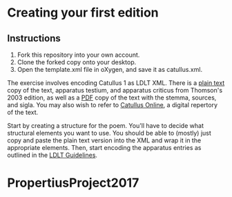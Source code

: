 # Creating your first edition

## Instructions

 1. Fork this repository into your own account.
 2. Clone the forked copy onto your desktop.
 3. Open the template.xml file in oXygen, and save it as catullus.xml.

The exercise involves encoding Catullus 1 as LDLT XML. There is a
[plain text](catullus.txt) copy of the text, apparatus testium, and apparatus
criticus from Thomson's 2003 edition, as well as a [PDF](Catullus_1_Thomson.pdf)
copy of the text with the stemma, sources, and sigla. You may also wish to refer
to [Catullus Online](http://www.catullusonline.org/CatullusOnline/index.php?dir=poems&w_apparatus=1&showall=1),
a digital repertory of the text.

Start by creating a structure for the poem. You'll have to decide what
structural elements you want to use. You should be able to (mostly) just copy
and paste the plain text version into the XML and wrap it in the appropriate
elements. Then, start encoding the apparatus entries as outlined in the [LDLT Guidelines](https://digitallatin.github.io/guidelines/LDLT-Guidelines.html#apparatus-criticus).
# PropertiusProject2017
